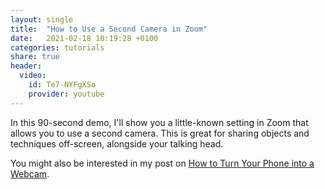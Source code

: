 ```yaml
---
layout: single
title:  "How to Use a Second Camera in Zoom"
date:   2021-02-18 10:19:28 +0100
categories: tutorials
share: true
header:
  video:
    id: Te7-NYFgXSo
    provider: youtube
---
```


In this 90-second demo, I'll show you a little-known setting in Zoom that allows you to use a second camera. This is great for sharing objects and techniques off-screen, alongside your talking head.

You might also be interested in my post on [How to Turn Your Phone into a Webcam](/tutorials/2020/07/03/turn-phone-into-webcam.html).